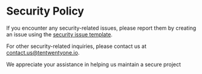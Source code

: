 # Security Policy

If you encounter any security-related issues, please report them by creating an issue using the [security issue template](https://github.com/tentwentyone/github-org-members-verify-scim-identities/issues/new?assignees=&labels=kind%2Fsecurity%2Cpriority%2Fcritical%2Cstatus%2Fneeds-triage&projects=&template=security-issue.yml).

For other security-related inquiries, please contact us at [contact.us@tentwentyone.io](mailto:contact.us@tentwentyone.io).

We appreciate your assistance in helping us maintain a secure project

